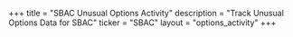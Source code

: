 +++
title = "SBAC Unusual Options Activity"
description = "Track Unusual Options Data for SBAC"
ticker = "SBAC"
layout = "options_activity"
+++

